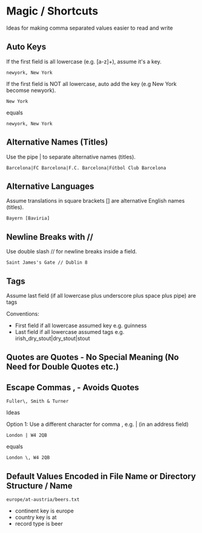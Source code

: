 
# Magic / Shortcuts

Ideas for making comma separated values easier to read and write



## Auto Keys

If the first field is all lowercase (e.g. [a-z]+), assume it's a key.

    newyork, New York

If the first field is NOT all lowercase, auto add the key (e.g New York becomse newyork).

    New York

equals

    newyork, New York




## Alternative Names (Titles)

Use the pipe | to separate alternative names (titles).

    Barcelona|FC Barcelona|F.C. Barcelona|Fútbol Club Barcelona


## Alternative Languages

Assume translations in square brackets [] are alternative English names (titles).

    Bayern [Baviria]


## Newline Breaks with //

Use double slash // for newline breaks inside a field.

    Saint James's Gate // Dublin 8


## Tags

Assume last field (if all lowercase plus underscore plus space plus pipe) are tags


Conventions:

- First field if all lowercase assumed key  e.g. guinness
- Last field if all lowercase assumed tags  e.g. irish_dry_stout|dry_stout|stout


## Quotes are Quotes   -   No Special Meaning (No Need for Double Quotes etc.)

## Escape Commas \,   -  Avoids Quotes

    Fuller\, Smith & Turner

Ideas

Option 1: Use a different character for comma , e.g. |  (in an address field)

    London | W4 2QB

equals

    London \, W4 2QB



## Default Values Encoded in File Name or Directory Structure / Name

    europe/at-austria/beers.txt

- continent key is europe
- country key is at
- record type is beer


